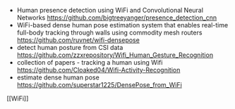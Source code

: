 - Human presence detection using WiFi and Convolutional Neural Networks https://github.com/bigtreeyanger/presence_detection_cnn
- WiFi-based dense human pose estimation system that enables real-time full-body tracking through walls using commodity mesh routers https://github.com/ruvnet/wifi-densepose
- detect human posture from CSI data https://github.com/zzxrepository/Wifi_Human_Gesture_Recognition
- collection of papers - tracking a human using Wifi https://github.com/Cloaked04/Wifi-Activity-Recognition
- estimate dense human pose https://github.com/superstar1225/DensePose_from_WiFi

[[WiFi]]